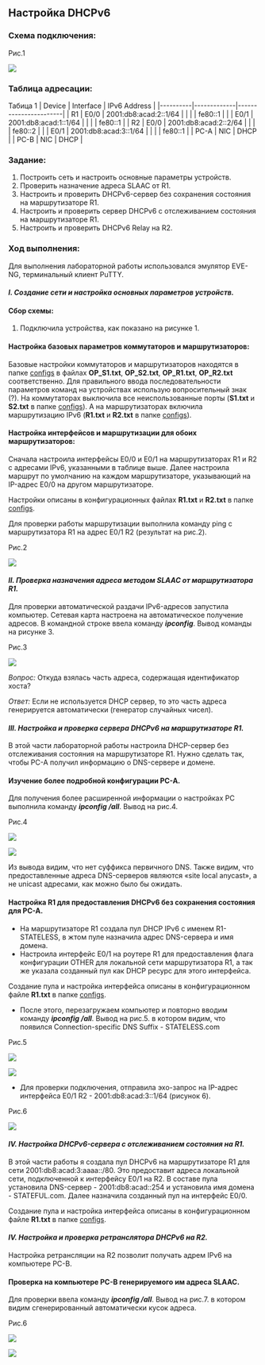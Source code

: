 ##  **Настройка DHCPv6**

  ###  Схема подключения:

Рис.1

![](Topology.png)

  ### Таблица адресации:
Табица 1
|  Device  |  Interface  |     IPv6 Address      |
|----------|-------------|-----------------------|
| R1       | E0/0        | 2001:db8:acad:2::1/64 |
|          |             | fe80::1               |
|          | E0/1        | 2001:db8:acad:1::1/64 |
|          |             | fe80::1               |
| R2       | E0/0        | 2001:db8:acad:2::2/64 |
|          |             | fe80::2               |
|          | E0/1        | 2001:db8:acad:3::1/64 |
|          |             | fe80::1               |
| PC-A     | NIC         | DHCP                  |
| PC-B     | NIC         | DHCP                  |

### Задание:
1. Построить сеть и настроить основные параметры устройств.
2. Проверить назначение адреса SLAAC от R1.
3. Настроить и проверить DHCPv6-сервер без сохранения состояния на маршрутизаторе R1.
4. Настроить и проверить сервер DHCPv6 с отслеживанием состояния на маршрутизаторе R1.
5. Настроить и проверить DHCPv6 Relay на R2.

### Ход выполнения:
Для выполнения лабораторной работы использовался эмулятор EVE-NG, терминальный клиент PuTTY. 

#### **_I. Создание сети и настройка основных параметров устройств._**

#### Сбор схемы:
  1. Подключила устройства, как показано на рисунке 1.
  
#### Настройка базовых параметров коммутаторов и маршрутизаторов:
Базовые настройки коммутаторов и маршрутизаторов находятся в папке [configs](configs/) в файлах **OP_S1.txt**, **OP_S2.txt**, **OP_R1.txt**, **OP_R2.txt** соответственно.
Для правильного ввода последовательности параметров команд на устройствах использую вопросительный знак (?).
На коммутаторах выключила все неиспользованные порты (**S1.txt** и **S2.txt** в папке [configs](configs/)). А на маршрутизаторах включила маршрутизацию IPv6 (**R1.txt** и **R2.txt** в папке [configs](configs/)).

#### Настройка интерфейсов и маршрутизации для обоих маршрутизаторов:
Сначала настроила интерфейсы E0/0 и E0/1 на маршрутизаторах R1 и R2 с адресами IPv6, указанными в таблице выше. Далее настроила маршрут по умолчанию на каждом маршрутизаторе, указывающий на IP-адрес E0/0 на другом маршрутизаторе.

Настройки описаны в конфигурационных файлах **R1.txt** и **R2.txt** в папке [configs](configs/).

Для проверки работы маршрутизации выполнила команду ping с маршрутизатора R1 на адрес E0/1 R2 (результат на рис.2).

Рис.2

![](R1_ping_R2_E0_1.png)


#### **_II. Проверка назначения адреса методом SLAAC от маршрутизатора R1._**
Для проверки автоматической раздачи IPv6-адресов запустила компьютер. Сетевая карта настроена на автоматическое получение адресов. В командной строке ввела команду **_ipconfig_**. Вывод команды на рисунке 3.

Рис.3

![](PC-A_IPv6.png)

*Вопрос:*
Откуда взялась часть адреса, содержащая идентификатор хоста?

*Ответ:*
Если не используется DHCP сервер, то это часть адреса генерируется автоматически (генератор случайных чисел).


#### **_III. Настройка и проверка сервера DHCPv6 на маршрутизаторе R1._**
В этой части лабораторной работы настроила DHCP-сервер без отслеживания состояния на маршрутизаторе R1. Нужно сделать так, чтобы PC-A получил информацию о DNS-сервере и домене.

#### Изучение более подробной конфигурации PC-A.
Для получения более расширенной информации о настройках PC выполнила команду **_ipconfig /all_**. Вывод на рис.4.

Рис.4

![](PC-A_ipcongig_all_1.png)

![](PC-A_ipcongig_all_2.png)

Из вывода видим, что нет суффикса первичного DNS. Также видим, что предоставленные адреса DNS-серверов являются «site local anycast», а не unicast адресами, как можно было бы ожидать.

#### Настройка R1 для предоставления DHCPv6 без сохранения состояния для PC-A.
* На маршрутизаторе R1 создала пул DHCP IPv6 с именем R1-STATELESS, в жтом пуле назначила адрес DNS-сервера и имя домена.
* Настроила интерфейс E0/1 на роутере R1 для предоставления флага конфигурации OTHER для локальной сети маршрутизатора R1, а так же указала созданный пул как DHCP ресурс для этого интерфейса.

Создание пула и настройка интерфейса описаны в конфигурационном файле **R1.txt** в папке [configs](configs/).
* После этого, перезагружаем компьютер и повторно вводим команду **_ipconfig /all_**. Вывод на рис.5. в котором видим, что появился Connection-specific DNS Suffix - STATELESS.com

Рис.5

![](PC-A_ipcongig_all_1_DHCP.png)

![](PC-A_ipcongig_all_2_DHCP.png)

* Для проверки подключения, отправила эхо-запрос на IP-адрес интерфейса E0/1 R2 - 2001:db8:acad:3::1/64 (рисунок 6).

Рис.6

![](PC-A_ping_R2_E0_1.png)


#### **_IV. Настройка DHCPv6-сервера с отслеживанием состояния на R1._**
В этой части работы я создала пул DHCPv6 на маршрутизаторе R1 для сети 2001:db8:acad:3:aaaa::/80. Это предоставит адреса локальной сети, подключенной к интерфейсу E0/1 на R2. В составе пула установила DNS-сервер - 2001:db8:acad::254 и установила имя домена - STATEFUL.com. Далее назначила созданный пул на интерфейс E0/0.

Создание пула и настройка интерфейса описаны в конфигурационном файле **R1.txt** в папке [configs](configs/).


#### **_IV. Настройка и проверка ретранслятора DHCPv6 на R2._**
Настройка ретрансляции на R2 позволит получать адрем IPv6 на компьютере PC-B.

#### Проверка на компьютере PC-B генерируемого им адреса SLAAC.
Для проверки ввела команду **_ipconfig /all_**. Вывод на рис.7. в котором видим сгенерированный автоматически кусок адреса.

Рис.6

![](PC-B_ipcongig_all_1.png)

![](PC-B_ipcongig_all_2.png)





